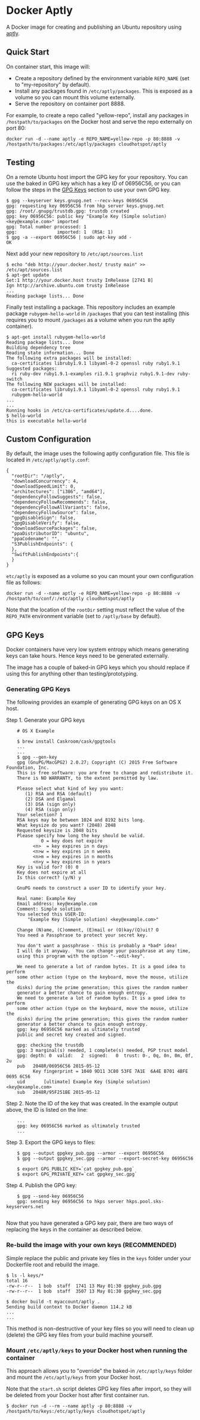 # Docker Aptly

A Docker image for creating and publishing an Ubuntu repository using <a href="http://aptly.info" target="_blank">aptly</a>.


## Quick Start

On container start, this image will:

* Create a repository defined by the environment variable `REPO_NAME` (set to "my-repository" by default).
* Install any packages found in `/etc/aptly/packages`.  This is exposed as a volume so you can mount this volume externally.
* Serve the repository on container port 8888.

For example, to create a repo called "yellow-repo", install any packages in `/hostpath/to/packages` on the Docker host and serve the repo externally on port 80:
  
```console
docker run -d --name aptly -e REPO_NAME=yellow-repo -p 80:8888 -v /hostpath/to/packages:/etc/aptly/packages cloudhotspot/aptly
```

## Testing

On a remote Ubuntu host import the GPG key for your repository.  You can use the baked in GPG key which has a key ID of 06956C56, or you can follow the steps in the [GPG Keys](#gpg-keys) section to use your own GPG key.

```console
$ gpg --keyserver keys.gnupg.net --recv-keys 06956C56
gpg: requesting key 06956C56 from hkp server keys.gnupg.net
gpg: /root/.gnupg/trustdb.gpg: trustdb created
gpg: key 06956C56: public key "Example Key (Simple solution) <key@example.com>" imported
gpg: Total number processed: 1
gpg:               imported: 1  (RSA: 1)
$ gpg -a --export 06956C56 | sudo apt-key add -
OK
```

Next add your new repository to `/etc/apt/sources.list`

```console
$ echo "deb http://your.docker.host/ trusty main" >> /etc/apt/sources.list
$ apt-get update
Get:1 http://your.docker.host trusty InRelease [2741 B]
Ign http://archive.ubuntu.com trusty InRelease
...
Reading package lists... Done
```

Finally test installing a package.  This repository includes an example package `rubygem-hello-world` in `/packages` that you can test installing (this requires you to mount `/packages` as a volume when you run the aptly container).

```console
$ apt-get install rubygem-hello-world
Reading package lists... Done
Building dependency tree
Reading state information... Done
The following extra packages will be installed:
  ca-certificates libruby1.9.1 libyaml-0-2 openssl ruby ruby1.9.1
Suggested packages:
  ri ruby-dev ruby1.9.1-examples ri1.9.1 graphviz ruby1.9.1-dev ruby-switch
The following NEW packages will be installed:
  ca-certificates libruby1.9.1 libyaml-0-2 openssl ruby ruby1.9.1
  rubygem-hello-world
...
...
Running hooks in /etc/ca-certificates/update.d....done.
$ hello-world
this is executable hello-world
```
## Custom Configuration

By default, the image uses the following aptly configuration file.  This file is located in `/etc/aptly/aptly.conf`:

```
{
  "rootDir": "/aptly",
  "downloadConcurrency": 4,
  "downloadSpeedLimit": 0,
  "architectures": ["i386", "amd64"],
  "dependencyFollowSuggests": false,
  "dependencyFollowRecommends": false,
  "dependencyFollowAllVariants": false,
  "dependencyFollowSource": false,
  "gpgDisableSign": false,
  "gpgDisableVerify": false,
  "downloadSourcePackages": false,
  "ppaDistributorID": "ubuntu",
  "ppaCodename": "",
  "S3PublishEndpoints": {
  },
  "SwiftPublishEndpoints":{	
  }
}
```

`etc/aptly` is exposed as a volume so you can mount your own configuration file as follows:

```
docker run -d --name aptly -e REPO_NAME=yellow-repo -p 80:8888 -v /hostpath/to/conf/:/etc/aptly cloudhotspot/aptly
```

Note that the location of the `rootDir` setting must reflect the value of the `REPO_PATH` environment variable (set to `/aptly/base` by default). 

## GPG Keys

Docker containers have very low system entropy which means generating keys can take hours.  Hence keys need to be generated externally.

The image has a couple of baked-in GPG keys which you should replace if using this for anything other than testing/prototyping.

### Generating GPG Keys

The following provides an example of generating GPG keys on an OS X host.

Step 1.  Generate your GPG keys

```console
	# OS X Example
	
	$ brew install Caskroom/cask/gpgtools
	...
	...
	$ gpg --gen-key
	gpg (GnuPG/MacGPG2) 2.0.27; Copyright (C) 2015 Free Software Foundation, Inc.
	This is free software: you are free to change and redistribute it.
	There is NO WARRANTY, to the extent permitted by law.
	
	Please select what kind of key you want:
	   (1) RSA and RSA (default)
	   (2) DSA and Elgamal
	   (3) DSA (sign only)
	   (4) RSA (sign only)
	Your selection? 1
	RSA keys may be between 1024 and 8192 bits long.
	What keysize do you want? (2048) 2048
	Requested keysize is 2048 bits
	Please specify how long the key should be valid.
	         0 = key does not expire
	      <n>  = key expires in n days
	      <n>w = key expires in n weeks
	      <n>m = key expires in n months
	      <n>y = key expires in n years
	Key is valid for? (0) 0
	Key does not expire at all
	Is this correct? (y/N) y
	
	GnuPG needs to construct a user ID to identify your key.
	
	Real name: Example Key
	Email address: key@example.com
	Comment: Simple solution
	You selected this USER-ID:
	    "Example Key (Simple solution) <key@example.com>"
	
	Change (N)ame, (C)omment, (E)mail or (O)kay/(Q)uit? O
	You need a Passphrase to protect your secret key.
	
	You don't want a passphrase - this is probably a *bad* idea!
	I will do it anyway.  You can change your passphrase at any time,
	using this program with the option "--edit-key".
	
	We need to generate a lot of random bytes. It is a good idea to perform
	some other action (type on the keyboard, move the mouse, utilize the
	disks) during the prime generation; this gives the random number
	generator a better chance to gain enough entropy.
	We need to generate a lot of random bytes. It is a good idea to perform
	some other action (type on the keyboard, move the mouse, utilize the
	disks) during the prime generation; this gives the random number
	generator a better chance to gain enough entropy.
	gpg: key 06956C56 marked as ultimately trusted
	public and secret key created and signed.
	
	gpg: checking the trustdb
	gpg: 3 marginal(s) needed, 1 complete(s) needed, PGP trust model
	gpg: depth: 0  valid:   2  signed:   0  trust: 0-, 0q, 0n, 0m, 0f, 2u
	pub   2048R/06956C56 2015-05-12
	      Key fingerprint = 1040 9D11 3C80 53FE 7A1E  6A4E B701 4BFE 0695 6C56
	uid       [ultimate] Example Key (Simple solution) <key@example.com>
	sub   2048R/95F251BE 2015-05-12
```

Step 2.  Note the ID of the key that was created.  In the example output above, the ID is listed on the line:

``` console
	...
	gpg: key 06956C56 marked as ultimately trusted
	...
```

Step 3.  Export the GPG keys to files:

``` console
	$ gpg --output gpgkey_pub.gpg --armor --export 06956C56
	$ gpg --output gpgkey_sec.gpg --armor --export-secret-key 06956C56
	
	$ export GPG_PUBLIC_KEY=`cat gpgkey_pub.gpg`
	$ export GPG_PRIVATE_KEY=`cat gpgkey_sec.gpg`
```

Step 4.  Publish the GPG key:

``` console
	$ gpg --send-key 06956C56
	gpg: sending key 06956C56 to hkps server hkps.pool.sks-keyservers.net
	
```

Now that you have generated a GPG key pair, there are two ways of replacing the keys in the container as described below.

### Re-build the image with your own keys (RECOMMENDED)

Simple replace the public and private key files in the `keys` folder under your Dockerfile root and rebuild the image.

```console
$ ls -l keys/*
total 16
-rw-r--r--  1 bob  staff  1741 13 May 01:30 gpgkey_pub.gpg
-rw-r--r--  1 bob  staff  3507 13 May 01:30 gpgkey_sec.gpg

$ docker build -t myaccount/aptly .
Sending build context to Docker daemon 114.2 kB
...
...
```

This method is non-destructive of your key files so you will need to clean up (delete) the GPG key files from your build machine yourself.

### Mount `/etc/aptly/keys` to your Docker host when running the container

This approach allows you to "override" the baked-in `/etc/aptly/keys` folder and mount the `/etc/aptly/keys` from your Docker host.

Note that the `start.sh` script deletes GPG key files after import, so they will be deleted from your Docker host after first container run.

```console
$ docker run -d --rm --name aptly -p 80:8888 -v /hostpath/to/keys:/etc/aptly/keys cloudhotspot/aptly 
```

